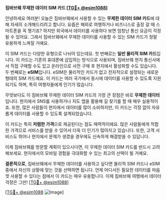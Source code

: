 **짐바브웨 무제한 데이터 SIM 카드 [[TG💪+ @esim1088](https://t.me/s/esim1088)]**

안녕하세요 여러분! 오늘은 짐바브웨에서 사용할 수 있는 **무제한 데이터 SIM 카드**에 대해 자세히 소개해드리려고 합니다. 요즘은 해외로 여행하거나 비즈니스로 출장 갈 때 스마트폰을 꼭 챙기죠? 하지만 외국에서 데이터를 사용하다 보면 엄청난 통신 요금이 걱정될 수 있어요. 그래서 짐바브웨에서 무제한 데이터를 사용할 수 있는 SIM 카드가 정말 유용하게 느껴질 거예요.

이 SIM 카드는 다양한 유형으로 나뉘어 있는데요. 첫 번째로는 **일반 물리적 SIM 카드**입니다. 이 카드는 기존의 휴대폰에 삽입하는 방식으로 사용되며, 짐바브웨 현지 통신사에서 직접 구매할 수도 있고 온라인으로 사전 구매 후 현지에서 활성화할 수도 있습니다. 두 번째로는 **eSIM**입니다. eSIM은 물리적인 카드가 없고 전자적으로 설정되는 새로운 형태의 SIM 카드예요. 이 카드는 여러 국가에서 동시에 데이터를 사용할 수 있도록 지원되기도 하며, 특히 여행자들에게 인기가 많습니다.

무엇보다도 이 짐바브웨 무제한 데이터 SIM 카드의 가장 큰 장점은 바로 **무제한 데이터**입니다. 현지에서 SNS를 사용하거나 지도 앱을 활용해 길 찾기를 할 때 매우 실용적이죠. 또한, 많은 사람들이 현지에서 데이터를 많이 소비하지만, 이 카드는 걱정 없이 자유롭게 데이터를 사용할 수 있도록 설계되었습니다.

이 카드는 특히 **저렴한 가격**으로 제공된다는 점도 매력적이에요. 많은 사람들에게 적합한 가격으로 서비스를 받을 수 있어서 더욱 더 인기가 많아지고 있습니다. 또한, 고객 서비스도 뛰어나 현지에서 문제가 생겼을 경우에도 신속하게 해결받을 수 있답니다.

이제 짐바브웨를 방문할 계획이 있으시다면, 이 무제한 데이터 SIM 카드를 반드시 고려해보세요. 현지에서의 모바일 경험을 극대화할 수 있는 최고의 선택이 될 거예요.

**결론적으로**, 짐바브웨에서 무제한 데이터를 사용하고 싶다면 물리적 SIM 카드나 eSIM 중에서 자신의 상황에 맞는 것을 선택하면 됩니다. 언제 어디서든 필요한 데이터를 마음껏 사용할 수 있다는 점에서 이 카드는 매우 유용합니다. 이제 짐바브웨 여행에서 데이터 걱정은 그만! [[TG💪+ @esim1088](https://t.me/s/esim1088)]

[[TG💪+ @esim1088](https://t.me/s/esim1088) ![Image](https://i.postimg.cc/Y0z9fWf4/image.png)]